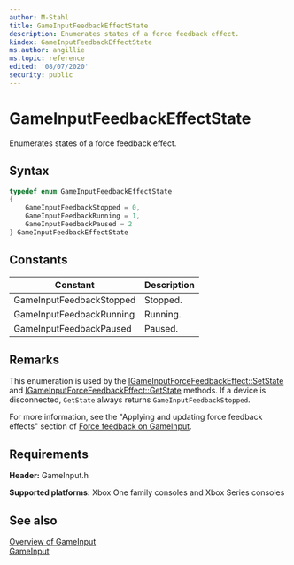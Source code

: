 ```yaml
---
author: M-Stahl
title: GameInputFeedbackEffectState
description: Enumerates states of a force feedback effect.
kindex: GameInputFeedbackEffectState
ms.author: angillie
ms.topic: reference
edited: '08/07/2020'
security: public
---
```


# GameInputFeedbackEffectState  

Enumerates states of a force feedback effect.  

<a id="syntaxSection"></a>

## Syntax  
  
```cpp
typedef enum GameInputFeedbackEffectState    
{  
    GameInputFeedbackStopped = 0,  
    GameInputFeedbackRunning = 1,  
    GameInputFeedbackPaused = 2  
} GameInputFeedbackEffectState  
```  
  
<a id="constantsSection"></a>

## Constants  
  
| Constant | Description |
| --- | --- |
| GameInputFeedbackStopped | Stopped. |  
| GameInputFeedbackRunning | Running. |  
| GameInputFeedbackPaused | Paused. |  
  
<a id="remarksSection"></a>

## Remarks  

This enumeration is used by the [IGameInputForceFeedbackEffect::SetState](../interfaces/igameinputforcefeedbackeffect/methods/igameinputforcefeedbackeffect_setstate.md) and [IGameInputForceFeedbackEffect::GetState](../interfaces/igameinputforcefeedbackeffect/methods/igameinputforcefeedbackeffect_getstate.md) methods. If a device is disconnected, `GetState` always returns `GameInputFeedbackStopped`. 

For more information, see the "Applying and updating force feedback effects" section of [Force feedback on GameInput](../../../../input/advanced/input-forcefeedback.md). 
    
<a id="requirementsSection"></a>

## Requirements  
  
**Header:** GameInput.h
  
**Supported platforms:** Xbox One family consoles and Xbox Series consoles  
  
<a id="seealsoSection"></a>

## See also  

[Overview of GameInput](../../../../input/overviews/input-overview.md)  
[GameInput](../gameinput_members.md)  
  
